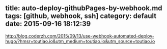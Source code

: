 title: auto-deploy-githubPages-by-webhook.md
tags: [github, webhook, ssh]
category: default
date: 2015-09-16 18:12:39
---

http://blog.coderzh.com/2015/09/13/use-webhook-automated-deploy-hugo/?hmsr=toutiao.io&utm_medium=toutiao.io&utm_source=toutiao.io
